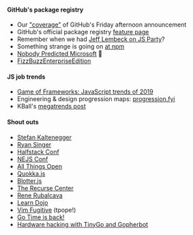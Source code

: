 #### GitHub's package registry

- Our ["coverage"](https://twitter.com/changelog/status/1126949925265260545) of GitHub's Friday afternoon announcement
- GitHub's official package registry [feature page](https://github.com/features/package-registry)
- Remember when we had [Jeff Lembeck on JS Party](https://changelog.com/jsparty/37)?
- Something strange is going on [at npm](https://www.theregister.co.uk/2019/04/01/npm_layoff_staff/)
- [Nobody Predicted Microsoft](https://twitter.com/npm_parody/status/1126951639011688449) 😬
- [FizzBuzzEnterpriseEdition](https://github.com/EnterpriseQualityCoding/FizzBuzzEnterpriseEdition)

#### JS job trends

- [Game of Frameworks: JavaScript trends of 2019](https://cvcompiler.com/blog/game-of-frameworks-javascript-trends-of-2019/)
- Engineering & design progression maps: [progression.fyi](https://www.progression.fyi/)
- KBall's [megatrends post](https://zendev.com/2019/03/21/frontend-development-megatrends.html)

#### Shout outs

- [Stefan Kaltenegger](https://www.smashingmagazine.com/author/stefan-kaltenegger/)
- [Ryan Singer](https://m.signalvnoise.com/the-place-of-ux/)
- [Halfstack Conf](https://halfstackconf.com/)
- [NEJS Conf](https://2019.nejsconf.com)
- [All Things Open](https://allthingsopen.org)
- [Quokka.js](https://quokkajs.com)
- [Blotter.js](https://blotter.js.org)
- [The Recurse Center](https://www.recurse.com)
- [Rene Rubalcava](https://twitter.com/odoenet/)
- [Learn Dojo](https://learn-dojo.com)
- [Vim Fugitive](https://github.com/tpope/vim-fugitive) (tpope!)
- [Go Time is back!](https://changelog.com/gotime)
- [Hardware hacking with TinyGo and Gopherbot](https://changelog.com/gotime/84)